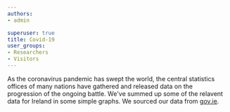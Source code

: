```yaml
---
authors:
- admin

superuser: true
title: Covid-19
user_groups:
- Researchers
- Visitors
---
```


As the coronavirus pandemic has swept the world, the central statistics offices of many nations have gathered and released data on the progression of the ongoing battle. We've summed up some of the relavent data for Ireland in some simple graphs. We sourced our data from [gov.ie](https://www.gov.ie/en/campaigns/c36c85-covid-19-coronavirus/?referrer=/health-covid-19).
